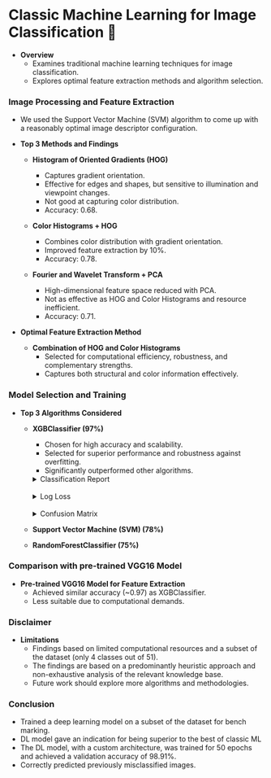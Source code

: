 # Classic Machine Learning for Image Classification 🍃

- **Overview**
  - Examines traditional machine learning techniques for image classification.
  - Explores optimal feature extraction methods and algorithm selection.

### Image Processing and Feature Extraction

- We used the Support Vector Machine (SVM) algorithm to come up with a reasonably optimal image descriptor configuration.
- **Top 3 Methods and Findings**

  - **Histogram of Oriented Gradients (HOG)**

    - Captures gradient orientation.
    - Effective for edges and shapes, but sensitive to illumination and viewpoint changes.
    - Not good at capturing color distribution.
    - Accuracy: 0.68.

  - **Color Histograms + HOG**

    - Combines color distribution with gradient orientation.
    - Improved feature extraction by 10%.
    - Accuracy: 0.78.

  - **Fourier and Wavelet Transform + PCA**
    - High-dimensional feature space reduced with PCA.
    - Not as effective as HOG and Color Histograms and resource inefficient.
    - Accuracy: 0.71.

- **Optimal Feature Extraction Method**
  - **Combination of HOG and Color Histograms**
    - Selected for computational efficiency, robustness, and complementary strengths.
    - Captures both structural and color information effectively.

### Model Selection and Training

- **Top 3 Algorithms Considered**

  - **XGBClassifier (97%)**

    - Chosen for high accuracy and scalability.
    - Selected for superior performance and robustness against overfitting.
    - Significantly outperformed other algorithms.
    <details>
      <summary>Classification Report</summary>
      <div align="left">
      ![Classification Report](web/img/arif_classification.png)
      </div>
    </details>
    <br>

    <details>
      <summary>Log Loss</summary>
      <div align="left">
      ![Log Loss](web/img/arif_loglos.png)
      </div>
    </details>
    <br>
    <details>
      <summary>Confusion Matrix</summary>
      <div align="left">
      ![Confusion Matrix](web/img/arif_confusion_matrix.png)
      </div>
    </details>

  - **Support Vector Machine (SVM) (78%)**

  - **RandomForestClassifier (75%)**

### Comparison with pre-trained VGG16 Model

- **Pre-trained VGG16 Model for Feature Extraction**
  - Achieved similar accuracy (~0.97) as XGBClassifier.
  - Less suitable due to computational demands.

### Disclaimer

- **Limitations**
  - Findings based on limited computational resources and a subset of the dataset (only 4 classes out of 51).
  - The findings are based on a predominantly heuristic approach and non-exhaustive analysis of the relevant knowledge base.
  - Future work should explore more algorithms and methodologies.

### Conclusion

- Trained a deep learning model on a subset of the dataset for bench marking.
- DL model gave an indication for being superior to the best of classic ML
- The DL model, with a custom architecture, was trained for 50 epochs and achieved a validation accuracy of 98.91%.
- Correctly predicted previously misclassified images.
